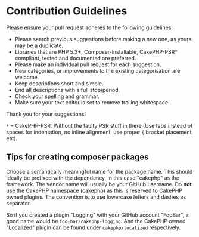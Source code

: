 # Contribution Guidelines
Please ensure your pull request adheres to the following guidelines:

* Please search previous suggestions before making a new one, as yours may be a duplicate.
* Libraries that are PHP 5.3+, Composer-installable, CakePHP-PSR* compliant, tested and documented are preferred.
* Please make an individual pull request for each suggestion.
* New categories, or improvements to the existing categorisation are welcome.
* Keep descriptions short and simple.
* End all descriptions with a full stop/period.
* Check your spelling and grammar.
* Make sure your text editor is set to remove trailing whitespace.

Thank you for your suggestions!

`*` = CakePHP-PSR: Without the faulty PSR stuff in there
(Use tabs instead of spaces for indentation, no inline alignment, use proper `{` bracket placement, etc).

## Tips for creating composer packages

Choose a semantically meaningful name for the package name. This should ideally be prefixed with the dependency, in this case "cakephp" as the framework.
The vendor name will usually be your GitHub username.
Do **not** use the CakePHP namespace (cakephp) as this is reserved to CakePHP owned plugins.
The convention is to use lowercase letters and dashes as separator.

So if you created a plugin "Logging" with your GitHub account "FooBar", a good name
would be `foo-bar/cakephp-logging`.
And the CakePHP owned "Localized" plugin can be found under `cakephp/localized` respectively.